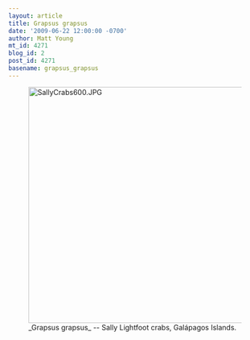 ```yaml
---
layout: article
title: Grapsus grapsus
date: '2009-06-22 12:00:00 -0700'
author: Matt Young
mt_id: 4271
blog_id: 2
post_id: 4271
basename: grapsus_grapsus
---
```

<figure>
<a href="http://en.wikipedia.org/wiki/Sally_Lightfoot_Crab"><img src="http://pandasthumb.org/archives/2009/05/15/SallyCrabs600.JPG" alt="SallyCrabs600.JPG" width="600" height="469" /></a>
<figcaption markdown="span">_Grapsus grapsus_ -- Sally Lightfoot crabs, Galápagos Islands.

</figcaption>
</figure>
